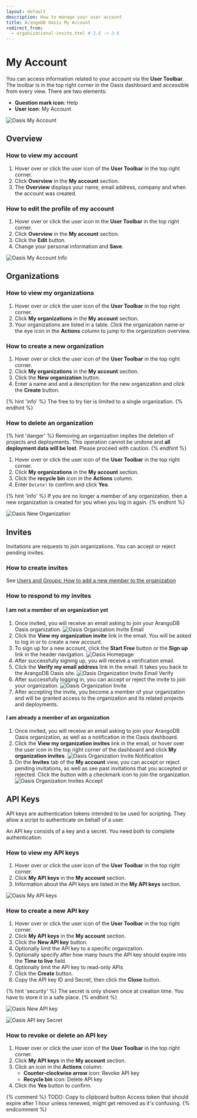 ```yaml
---
layout: default
description: How to manage your user account
title: ArangoDB Oasis My Account
redirect_from:
  - organizational-invite.html # 3.6 -> 3.6
---
```

# My Account

You can access information related to your account via the __User Toolbar__.
The toolbar is in the top right corner in the Oasis dashboard and
accessible from every view. There are two elements:

- __Question mark icon__: Help
- __User icon__: My Account

![Oasis My Account](images/oasis-my-account.png)

## Overview

### How to view my account

1. Hover over or click the user icon of the __User Toolbar__ in the top right corner.
2. Click __Overview__ in the __My account__ section.
3. The __Overview__ displays your name, email address, company and when the
   account was created.

### How to edit the profile of my account

1. Hover over or click the user icon in the __User Toolbar__ in the top right corner.
2. Click __Overview__ in the __My account__ section.
3. Click the __Edit__ button.
4. Change your personal information and __Save__.

![Oasis My Account Info](images/oasis-my-account-info.png)

## Organizations

### How to view my organizations

1. Hover over or click the user icon of the __User Toolbar__ in the top right corner.
2. Click __My organizations__ in the __My account__ section.
3. Your organizations are listed in a table.
   Click the organization name or the eye icon in the __Actions__ column to
   jump to the organization overview.

### How to create a new organization

1. Hover over or click the user icon of the __User Toolbar__ in the top right corner.
2. Click __My organizations__ in the __My account__ section.
3. Click the __New organization__ button.
4. Enter a name and and a description for the new organization and click the
   __Create__ button.

{% hint 'info' %}
The free to try tier is limited to a single organization.
{% endhint %}

### How to delete an organization

{% hint 'danger' %}
Removing an organization implies the deletion of projects and deployments.
This operation cannot be undone and **all deployment data will be lost**.
Please proceed with caution.
{% endhint %}

1. Hover over or click the user icon of the __User Toolbar__ in the top right corner.
2. Click __My organizations__ in the __My account__ section.
3. Click the __recycle bin__ icon in the __Actions__ column.
4. Enter `Delete!` to confirm and click __Yes__.

{% hint 'info' %}
If you are no longer a member of any organization, then a new organization is
created for you when you log in again.
{% endhint %}

![Oasis New Organization](images/oasis-new-org.png)

## Invites

Invitations are requests to join organizations. You can accept or reject
pending invites.

### How to create invites

See [Users and Groups: How to add a new member to the organization](users.html#how-to-add-a-new-member-to-the-organization)

### How to respond to my invites

#### I am not a member of an organization yet

1. Once invited, you will receive an email asking to join your
   ArangoDB Oasis organization.
   ![Oasis Organization Invite Email](images/oasis-org-invite-email.png)
2. Click the __View my organization invite__ link in the email. You will be
   asked to log in or to create a new account.
3. To sign up for a new account, click the __Start Free__ button or the
   __Sign up__ link in the header navigation.
   ![Oasis Homepage](images/oasis-homepage.png)
4. After successfully signing up, you will receive a verification email.
5. Click the __Verify my email address__ link in the email. It takes you back
   to the ArangoDB Oasis site.
   ![Oasis Organization Invite Email Verify](images/oasis-org-invite-email-verify.png)
6. After successfully logging in, you can accept or reject the invite to
   join your organization.
   ![Oasis Organization Invite](images/oasis-org-invite.png)
7. After accepting the invite, you become a member of your organization and
   will be granted access to the organization and its related projects and
   deployments.

#### I am already a member of an organization

1. Once invited, you will receive an email asking to join your
   ArangoDB Oasis organization, as well as a notification in the Oasis dashboard.
2. Click the __View my organization invites__ link in the email, or hover over the
   user icon in the top right corner of the dashboard and click
   __My organization invites__.
   ![Oasis Organization Invite Notification](images/oasis-org-invite-notification.png)
3. On the __Invites__ tab of the __My account__ view, you can accept or reject
   pending invitations, as well as see past invitations that you accepted or
   rejected. Click the button with a checkmark icon to join the organization.
   ![Oasis Organization Invites Accept](images/oasis-org-invites-accept.png)

## API Keys

API keys are authentication tokens intended to be used for scripting.
They allow a script to authenticate on behalf of a user.

An API key consists of a key and a secret. You need both to complete
authentication.

### How to view my API keys

1. Hover over or click the user icon of the __User Toolbar__ in the top right corner.
2. Click __My API keys__ in the __My account__ section.
3. Information about the API keys are listed in the __My API keys__ section.

![Oasis My API keys](images/oasis-my-api-keys.png)

### How to create a new API key

1. Hover over or click the user icon of the __User Toolbar__ in the top right corner.
2. Click __My API keys__ in the __My account__ section.
3. Click the __New API key__ button.
4. Optionally limit the API key to a specific organization.
5. Optionally specify after how many hours the API key should expire into the
   __Time to live__ field.
6. Optionally limit the API key to read-only APIs
7. Click the __Create__ button.
8. Copy the API key ID and Secret, then click the __Close__ button.

{% hint 'security' %}
The secret is only shown once at creation time.
You have to store it in a safe place.
{% endhint %}

![Oasis New API key](images/oasis-new-api-key.png)

![Oasis API key Secret](images/oasis-api-key-secret.png)

### How to revoke or delete an API key

1. Hover over or click the user icon of the __User Toolbar__ in the top right corner.
2. Click __My API keys__ in the __My account__ section.
3. Click an icon in the __Actions__ column:
   - __Counter-clockwise arrow__ icon: Revoke API key
   - __Recycle bin__ icon: Delete API key
4. Click the __Yes__ button to confirm.

{% comment %}
TODO: Copy to clipboard button
Access token that should expire after 1 hour unless renewed, might get removed as it's confusing.
{% endcomment %}

